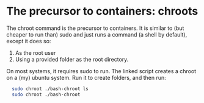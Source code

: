# The precursor to containers: chroots

The chroot command is the precursor to containers. It is similar to
(but cheaper to run than) sudo and just runs a command (a shell by default),
except it does so:
1) As the root user
2) Using a provided folder as the root directory.

On most systems, it requires sudo to run.
The linked script creates a chroot on a (my) ubuntu system. Run it to
create folders, and then run:

```bash
  sudo chroot ./bash-chroot ls
  sudo chroot ./bash-chroot
```
